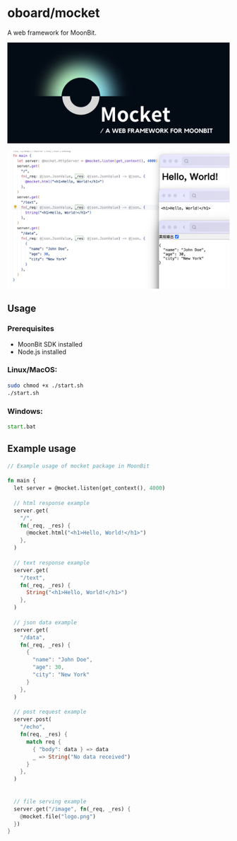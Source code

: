 # oboard/mocket

A web framework for MoonBit.

![logo](logo.png)


![screenshots](screenshots/1.png)

## Usage

### Prerequisites
- MoonBit SDK installed
- Node.js installed

### Linux/MacOS:
```bash
sudo chmod +x ./start.sh
./start.sh
```

### Windows:
```bat
start.bat
```

## Example usage
```rust
// Example usage of mocket package in MoonBit

fn main {
  let server = @mocket.listen(get_context(), 4000)

  // html response example
  server.get(
    "/",
    fn(_req, _res) {
      @mocket.html("<h1>Hello, World!</h1>")
    },
  )

  // text response example
  server.get(
    "/text",
    fn(_req, _res) {
      String("<h1>Hello, World!</h1>")
    },
  )

  // json data example
  server.get(
    "/data",
    fn(_req, _res) {
      {
        "name": "John Doe",
        "age": 30,
        "city": "New York"
      }
    },
  )

  // post request example
  server.post(
    "/echo",
    fn(req, _res) {
      match req {
        { "body": data } => data
        _ => String("No data received")
      }
    },
  )


  // file serving example
  server.get("/image", fn(_req, _res) { 
    @mocket.file("logo.png") 
  })
}
```